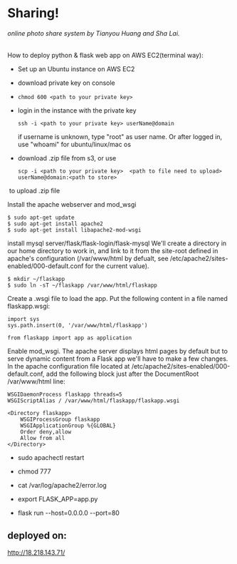 # Sharing! 

###### online photo share system by Tianyou Huang and Sha Lai.

How to deploy python & flask web app on AWS EC2(terminal way):
- Set up an Ubuntu instance on AWS EC2
- download private key on console

- ``` chmod 600 <path to your private key> ``` 

- login in the instance with the private key
  ```
  ssh -i <path to your private key> userName@domain
  ```
  if username is unknown, type "root" as user name. Or after logged in, use "whoami" for ubuntu/linux/mac os
- download .zip file from s3, or use
  ```
  scp -i <path to your private key>  <path to file need to upload> userName@domain:<path to store>
  ```
  to upload .zip file
  
Install the apache webserver and mod_wsgi
```
$ sudo apt-get update
$ sudo apt-get install apache2
$ sudo apt-get install libapache2-mod-wsgi
```

install mysql server/flask/flask-login/flask-mysql
We'll create a directory in our home directory to work in, and link to it from the site-root defined in apache's configuration (/var/www/html by defualt, see /etc/apache2/sites-enabled/000-default.conf for the current value).
```
$ mkdir ~/flaskapp
$ sudo ln -sT ~/flaskapp /var/www/html/flaskapp
```
Create a .wsgi file to load the app.
Put the following content in a file named flaskapp.wsgi:
```
import sys
sys.path.insert(0, '/var/www/html/flaskapp')

from flaskapp import app as application
```
Enable mod_wsgi.
The apache server displays html pages by default but to serve dynamic content from a Flask app we'll have to make a few changes. In the apache configuration file located at /etc/apache2/sites-enabled/000-default.conf, add the following block just after the DocumentRoot /var/www/html line:
```
WSGIDaemonProcess flaskapp threads=5
WSGIScriptAlias / /var/www/html/flaskapp/flaskapp.wsgi

<Directory flaskapp>
    WSGIProcessGroup flaskapp
    WSGIApplicationGroup %{GLOBAL}
    Order deny,allow
    Allow from all
</Directory>
  ```
- sudo apachectl restart

- chmod 777 <absolute path to folder need to be public>
  
- cat /var/log/apache2/error.log

- export FLASK_APP=app.py
- flask run --host=0.0.0.0 --port=80



## deployed on:
http://18.218.143.71/


